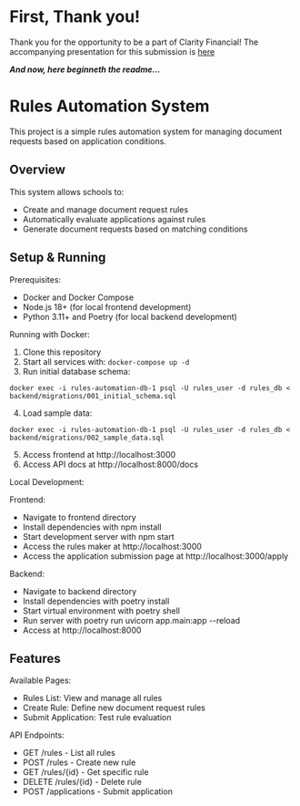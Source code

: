 # First, Thank you!
Thank you for the opportunity to be a part of Clarity Financial!  The accompanying presentation for this submission is [here](https://docs.google.com/presentation/d/19xOeXDpxPrlkXCfAEZkP9zr1EjsgKibXvrQOfHBeiZM/edit?usp=sharing)

**_And now, here beginneth the readme..._**

# Rules Automation System

This project is a simple rules automation system for managing document requests based on application conditions.

## Overview

This system allows schools to:
- Create and manage document request rules
- Automatically evaluate applications against rules
- Generate document requests based on matching conditions

## Setup & Running

Prerequisites:
- Docker and Docker Compose
- Node.js 18+ (for local frontend development)
- Python 3.11+ and Poetry (for local backend development)

Running with Docker:
1. Clone this repository
2. Start all services with: `docker-compose up -d`
3. Run initial database schema:    
```shell
docker exec -i rules-automation-db-1 psql -U rules_user -d rules_db < backend/migrations/001_initial_schema.sql
  ```
4. Load sample data:    
```shell
docker exec -i rules-automation-db-1 psql -U rules_user -d rules_db < backend/migrations/002_sample_data.sql
```

5. Access frontend at http://localhost:3000
6. Access API docs at http://localhost:8000/docs

Local Development:

Frontend:
- Navigate to frontend directory
- Install dependencies with npm install
- Start development server with npm start
- Access the rules maker at http://localhost:3000
- Access the application submission page at http://localhost:3000/apply

Backend:
- Navigate to backend directory
- Install dependencies with poetry install
- Start virtual environment with poetry shell
- Run server with poetry run uvicorn app.main:app --reload
- Access at http://localhost:8000

## Features

Available Pages:
- Rules List: View and manage all rules
- Create Rule: Define new document request rules
- Submit Application: Test rule evaluation

API Endpoints:
- GET /rules - List all rules
- POST /rules - Create new rule
- GET /rules/{id} - Get specific rule
- DELETE /rules/{id} - Delete rule
- POST /applications - Submit application
